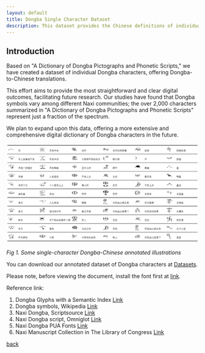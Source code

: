 ```yaml
---
layout: default
title: Dongba Single Character Dataset
description: This dataset provides the Chinese definitions of individual Dongba characters.
---
```


## Introduction

Based on "A Dictionary of Dongba Pictographs and Phonetic Scripts," we have created a dataset of individual Dongba characters, offering Dongba-to-Chinese translations. 

This effort aims to provide the most straightforward and clear digital outcomes, facilitating future research. Our studies have found that Dongba symbols vary among different Naxi communities; the over 2,000 characters summarized in "A Dictionary of Dongba Pictographs and Phonetic Scripts" represent just a fraction of the spectrum. 

We plan to expand upon this data, offering a more extensive and comprehensive digital dictionary of Dongba characters in the future.

![](/docs/2.png)

*Fig 1. Some single-character Dongba-Chinese annotated illustrations*

You can download our annotated dataset of Dongba characters at [Datasets](https://docs.google.com/spreadsheets/d/1jsZmiZgMko_X1koWNkmm6iQGsmwfDlj0/edit?usp=sharing&ouid=104189196196125927148&rtpof=true&sd=true).

Please note, before viewing the document, install the font first at [link](https://drive.google.com/file/d/1R4Ou-GLt3-dEhOl1mSsD_8qcEHXqAPpo/view?usp=sharing).

Reference link:
1. Dongba Glyphs with a Semantic Index
   [Link](https://duoduo-lab.github.io/)
2. Dongba symbols, Wikipedia
   [Link](https://en.wikipedia.org/wiki/Dongba_symbols)
3. Naxi Dongba, Scriptsource
   [Link](https://scriptsource.org/cms/scripts/page.php?item_id=script_detail&key=Nkdb)
4. Naxi Dongba script, Omniglot
   [Link](https://omniglot.com/writing/naxi.htm)
5. Naxi Dongba PUA Fonts
   [Link](https://www.babelstone.co.uk/Fonts/Naxi.html)
6. Naxi Manuscript Collection in The Library of Congress
   [Link](https://www.loc.gov/collections/naxi-manuscripts/about-this-collection)

[back](./)
